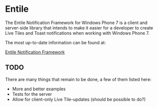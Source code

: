 Entile
======
The Entile Notification Framework for Windows Phone 7 is a client and server-side library
that intends to make it easier for a developer to create Live Tiles and Toast notifications
when working with Windows Phone 7. 

The most up-to-date information can be found at:
   
[Entile Notification Framework](http://coding-insomnia.com/entile/)

TODO
----
There are many things that remain to be done, a few of them listed here:

 - More and better examples
 - Tests for the server
 - Allow for client-only Live Tile-updates (should be possible to do?)
